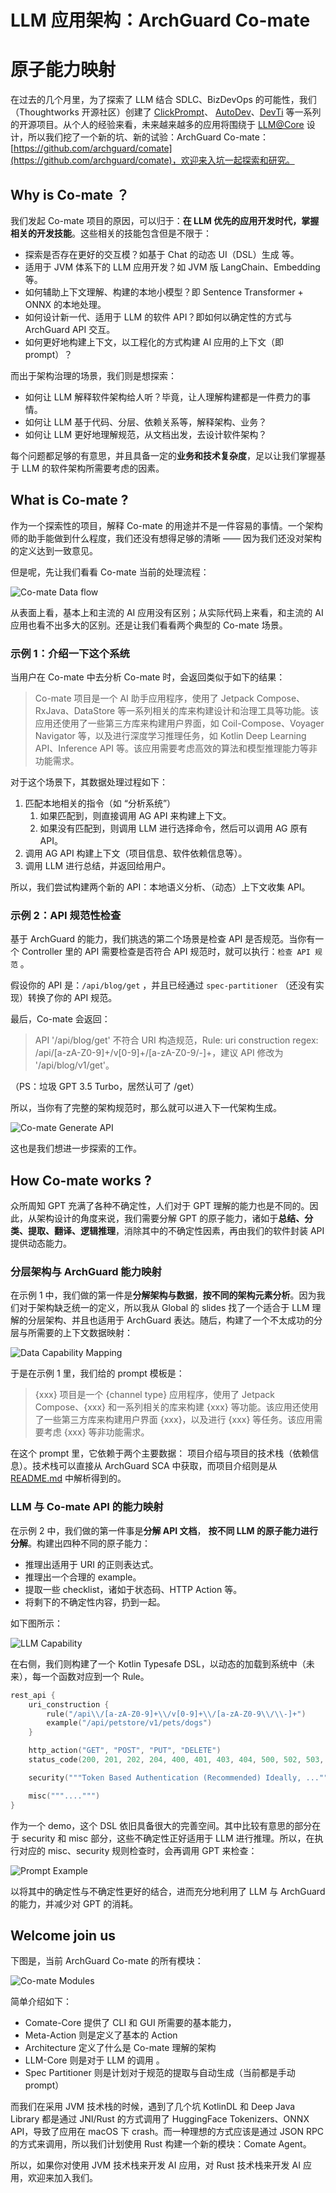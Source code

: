 # LLM 应用架构：ArchGuard Co-mate

# 原子能力映射

在过去的几个月里，为了探索了 LLM 结合 SDLC、BizDevOps 的可能性，我们（Thoughtworks 开源社区）创建了 [ClickPrompt](https://github.com/prompt-engineering/click-prompt)、 [AutoDev](https://github.com/unit-mesh/auto-dev)、[DevTi](https://github.com/unit-mesh/devti) 等一系列的开源项目。从个人的经验来看，未来越来越多的应用将围绕于 [LLM@Core](https://www.phodal.com/blog/llm-at-core-for-developer/) 设计，所以我们挖了一个新的坑、新的试验：ArchGuard Co-mate：[https://github.com/archguard/comate](https://github.com/archguard/comate)，欢迎来入坑一起探索和研究。

## Why is Co-mate ？

我们发起 Co-mate 项目的原因，可以归于：**在 LLM 优先的应用开发时代，掌握相关的开发技能**。这些相关的技能包含但是不限于：

- 探索是否存在更好的交互模？如基于 Chat 的动态 UI（DSL）生成 等。
- 适用于 JVM 体系下的 LLM 应用开发？如 JVM 版 LangChain、Embedding 等。
- 如何辅助上下文理解、构建的本地小模型？即 Sentence Transformer + ONNX 的本地处理。
- 如何设计新一代、适用于 LLM 的软件 API？即如何以确定性的方式与 ArchGuard API 交互。
- 如何更好地构建上下文，以工程化的方式构建 AI 应用的上下文（即 prompt）？

而出于架构治理的场景，我们则是想探索：

- 如何让 LLM 解释软件架构给人听？毕竟，让人理解构建都是一件费力的事情。
- 如何让 LLM 基于代码、分层、依赖关系等，解释架构、业务？
- 如何让 LLM 更好地理解规范，从文档出发，去设计软件架构？

每个问题都足够的有意思，并且具备一定的**业务和技术复杂度**，足以让我们掌握基于 LLM 的软件架构所需要考虑的因素。

## What is Co-mate ?

作为一个探索性的项目，解释 Co-mate 的用途并不是一件容易的事情。一个架构师的助手能做到什么程度，我们还没有想得足够的清晰 —— 因为我们还没对架构的定义达到一致意见。

但是呢，先让我们看看 Co-mate 当前的处理流程：

![Co-mate Data flow](images/comate-data-flow.png)

从表面上看，基本上和主流的 AI 应用没有区别；从实际代码上来看，和主流的 AI 应用也看不出多大的区别。还是让我们看看两个典型的 Co-mate 场景。

### 示例 1：介绍一下这个系统

当用户在 Co-mate 中去分析 Co-mate 时，会返回类似于如下的结果：

> Co-mate 项目是一个 AI 助手应用程序，使用了 Jetpack Compose、RxJava、DataStore 等一系列相关的库来构建设计和治理工具等功能。该应用还使用了一些第三方库来构建用户界面，如 Coil-Compose、Voyager Navigator 等，以及进行深度学习推理任务，如 Kotlin Deep Learning API、Inference API 等。该应用需要考虑高效的算法和模型推理能力等非功能需求。
>

对于这个场景下，其数据处理过程如下：

1. 匹配本地相关的指令（如 “分析系统”）
    1. 如果匹配到，则直接调用 AG API 来构建上下文。
    2. 如果没有匹配到，则调用 LLM 进行选择命令，然后可以调用 AG 原有 API。
2. 调用 AG API 构建上下文（项目信息、软件依赖信息等）。
3. 调用 LLM 进行总结，并返回给用户。

所以，我们尝试构建两个新的 API：本地语义分析、（动态）上下文收集 API。

### 示例 2：API 规范性检查

基于 ArchGuard 的能力，我们挑选的第二个场景是检查 API 是否规范。当你有一个 Controller 里的 API 需要检查是否符合 API 规范时，就可以执行：`检查 API 规范` 。

假设你的 API 是：`/api/blog/get` ，并且已经通过 `spec-partitioner` （还没有实现）转换了你的 API 规范。

最后，Co-mate 会返回：

> API '/api/blog/get' 不符合 URI 构造规范，Rule: uri construction regex: \/api\/[a-zA-Z0-9]+\/v[0-9]+\/[a-zA-Z0-9\/\-]+，建议 API 修改为 '/api/blog/v1/get'。
>

（PS：垃圾 GPT 3.5 Turbo，居然认可了 /get）

所以，当你有了完整的架构规范时，那么就可以进入下一代架构生成。

![Co-mate Generate API](images/comate-generate-api.png)

这也是我们想进一步探索的工作。

## How Co-mate works ?

众所周知 GPT 充满了各种不确定性，人们对于 GPT 理解的能力也是不同的。因此，从架构设计的角度来说，我们需要分解 GPT 的原子能力，诸如于**总结、分类、提取、翻译、逻辑推理**，消除其中的不确定性因素，再由我们的软件封装 API 提供动态能力。

### 分层架构与 ArchGuard 能力映射

在示例 1 中，我们做的第一件是**分解架构与数据**，**按不同的架构元素分析**。因为我们对于架构缺乏统一的定义，所以我从 Global 的 slides 找了一个适合于 LLM 理解的分层架构、并且也适用于 ArchGuard 表达。随后，构建了一个不太成功的分层与所需要的上下文数据映射：

![Data Capability Mapping](images/data-capability-mapping.png)

于是在示例 1 里，我们给的 prompt 模板是：

> {xxx} 项目是一个 {channel type} 应用程序，使用了 Jetpack Compose、{xxx} 和一系列相关的库来构建 {xxx} 等功能。该应用还使用了一些第三方库来构建用户界面 {xxx}，以及进行 {xxx} 等任务。该应用需要考虑 {xxx} 等非功能需求。
>

在这个 prompt 里，它依赖于两个主要数据： 项目介绍与项目的技术栈（依赖信息）。技术栈可以直接从 ArchGuard SCA 中获取，而项目介绍则是从 [README.md](http://README.md) 中解析得到的。

### LLM 与 Co-mate API 的能力映射

在示例 2 中，我们做的第一件事是**分解 API 文档**， **按不同 LLM 的原子能力进行分解**。构建出四种不同的原子能力：

- 推理出适用于 URI 的正则表达式。
- 推理出一个合理的 example。
- 提取一些 checklist，诸如于状态码、HTTP Action 等。
- 将剩下的不确定性内容，扔到一起。

如下图所示：

![LLM Capability](images/llm-capability-mapping-dsl.png)

在右侧，我们则构建了一个 Kotlin Typesafe DSL，以动态的加载到系统中（未来），每一个函数对应到一个 Rule。

```kotlin
rest_api {
    uri_construction {
        rule("/api\\/[a-zA-Z0-9]+\\/v[0-9]+\\/[a-zA-Z0-9\\/\\-]+")
        example("/api/petstore/v1/pets/dogs")
    }

    http_action("GET", "POST", "PUT", "DELETE")
    status_code(200, 201, 202, 204, 400, 401, 403, 404, 500, 502, 503, 504)

    security("""Token Based Authentication (Recommended) Ideally, ...""")

    misc("""....""")
}
```

作为一个 demo，这个 DSL 依旧具备很大的完善空间。其中比较有意思的部分在于 security 和 misc 部分，这些不确定性正好适用于 LLM 进行推理。所以，在执行对应的 misc、security 规则检查时，会再调用  GPT 来检查：

![Prompt Example](images/prompt-example.png)

以将其中的确定性与不确定性更好的结合，进而充分地利用了 LLM 与 ArchGuard 的能力，并减少对 GPT 的消耗。

## Welcome join us

下图是，当前 ArchGuard Co-mate 的所有模块：

![Co-mate Modules](images/co-mate-modules.png)

简单介绍如下：

- Comate-Core 提供了 CLI 和 GUI 所需要的基本能力，
- Meta-Action 则是定义了基本的 Action
- Architecture 定义了什么是 Co-mate 理解的架构
- LLM-Core 则是对于 LLM 的调用 。
- Spec Partitioner 则是计划对于规范的提取与自动生成（当前都是手动 prompt）

而我们在采用 JVM 技术栈的时候，遇到了几个坑 KotlinDL 和 Deep Java Library 都是通过 JNI/Rust 的方式调用了 HuggingFace Tokenizers、ONNX API，导致了应用在 macOS 下 crash。而一种理想的方式应该是通过 JSON RPC 的方式来调用，所以我们计划使用 Rust 构建一个新的模块：Comate Agent。

所以，如果你对使用 JVM 技术栈来开发 AI 应用，对 Rust 技术栈来开发 AI 应用，欢迎来加入我们。
